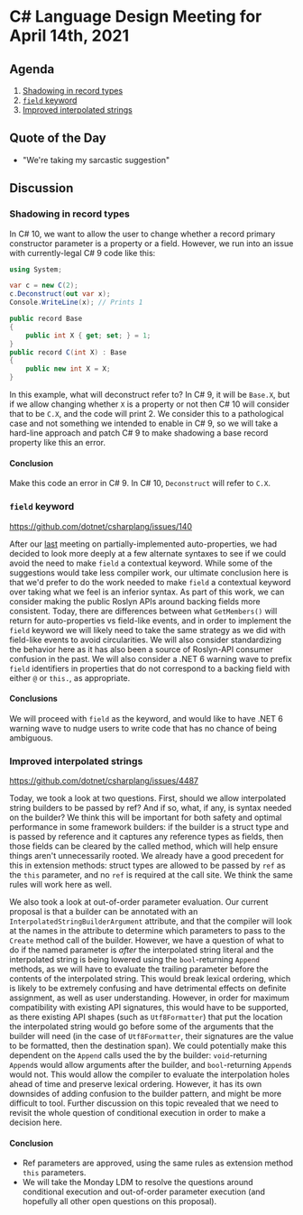 # C# Language Design Meeting for April 14th, 2021

## Agenda

1. [Shadowing in record types](#shadowing-in-record-types)
2. [`field` keyword](#field-keyword)
3. [Improved interpolated strings](#improved-interpolated-strings)

## Quote of the Day

- "We're taking my sarcastic suggestion"

## Discussion

### Shadowing in record types

In C# 10, we want to allow the user to change whether a record primary constructor parameter is a property or a field. However, we run into an
issue with currently-legal C# 9 code like this:

```cs
using System;

var c = new C(2);
c.Deconstruct(out var x);
Console.WriteLine(x); // Prints 1

public record Base 
{
    public int X { get; set; } = 1;
}
public record C(int X) : Base
{
    public new int X = X;
}
```

In this example, what will deconstruct refer to? In C# 9, it will be `Base.X`, but if we allow changing whether `X` is a property or not then
C# 10 will consider that to be `C.X`, and the code will print 2. We consider this to a pathological case and not something we intended to enable
in C# 9, so we will take a hard-line approach and patch C# 9 to make shadowing a base record property like this an error.

#### Conclusion

Make this code an error in C# 9. In C# 10, `Deconstruct` will refer to `C.X`.

### `field` keyword

https://github.com/dotnet/csharplang/issues/140

After our [last](LDM-2021-03-24.md#field-keyword) meeting on partially-implemented auto-properties, we had decided to look more deeply at a
few alternate syntaxes to see if we could avoid the need to make `field` a contextual keyword. While some of the suggestions would take less
compiler work, our ultimate conclusion here is that we'd prefer to do the work needed to make `field` a contextual keyword over taking what we
feel is an inferior syntax. As part of this work, we can consider making the public Roslyn APIs around backing fields more consistent. Today,
there are differences between what `GetMembers()` will return for auto-properties vs field-like events, and in order to implement the `field`
keyword we will likely need to take the same strategy as we did with field-like events to avoid circularities. We will also consider standardizing
the behavior here as it has also been a source of Roslyn-API consumer confusion in the past. We will also consider a .NET 6 warning wave to prefix
`field` identifiers in properties that do not correspond to a backing field with either `@` or `this.`, as appropriate.

#### Conclusions

We will proceed with `field` as the keyword, and would like to have .NET 6 warning wave to nudge users to write code that has no chance of being
ambiguous.

### Improved interpolated strings

https://github.com/dotnet/csharplang/issues/4487

Today, we took a look at two questions. First, should we allow interpolated string builders to be passed by ref? And if so, what, if any, is
syntax needed on the builder? We think this will be important for both safety and optimal performance in some framework builders: if the builder
is a struct type and is passed by reference and it captures any reference types as fields, then those fields can be cleared by the called method,
which will help ensure things aren't unnecessarily rooted. We already have a good precedent for this in extension methods: struct types are allowed
to be passed by `ref` as the `this` parameter, and no `ref` is required at the call site. We think the same rules will work here as well.

We also took a look at out-of-order parameter evaluation. Our current proposal is that a builder can be annotated with an
`InterpolatedStringBuilderArgument` attribute, and that the compiler will look at the names in the attribute to determine which parameters to pass
to the `Create` method call of the builder. However, we have a question of what to do if the named parameter is _after_ the interpolated string
literal and the interpolated string is being lowered using the `bool`-returning `Append` methods, as we will have to evaluate the trailing parameter
before the contents of the interpolated string. This would break lexical ordering, which is likely to be extremely confusing and have detrimental
effects on definite assignment, as well as user understanding. However, in order for maximum compatibility with existing API signatures, this would
have to be supported, as there existing API shapes (such as `Utf8Formatter`) that put the location the interpolated string would go before some of
the arguments that the builder will need (in the case of `Utf8Formatter`, their signatures are the value to be formatted, then the destination span).
We could potentially make this dependent on the `Append` calls used the by the builder: `void`-returning `Append`s would allow arguments after the
builder, and `bool`-returning `Append`s would not. This would allow the compiler to evaluate the interpolation holes ahead of time and preserve
lexical ordering. However, it has its own downsides of adding confusion to the builder pattern, and might be more difficult to tool. Further discussion
on this topic revealed that we need to revisit the whole question of conditional execution in order to make a decision here.

#### Conclusion

* Ref parameters are approved, using the same rules as extension method `this` parameters.
* We will take the Monday LDM to resolve the questions around conditional execution and out-of-order parameter execution (and hopefully all other
open questions on this proposal).
